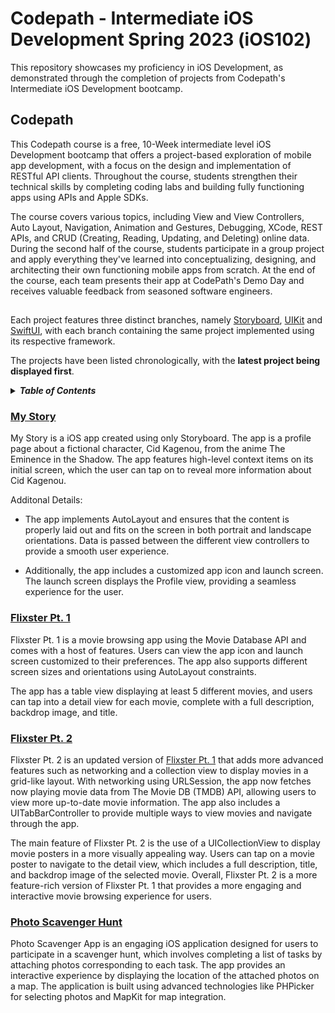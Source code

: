 # Codepath - Intermediate iOS Development Spring 2023 (iOS102)
This repository showcases my proficiency in iOS Development, as demonstrated through the completion of projects from Codepath's Intermediate iOS Development bootcamp.

## Codepath
This Codepath course is a free, 10-Week intermediate level iOS Development bootcamp that offers a project-based exploration of mobile app development, with a focus on the design and implementation of RESTful API clients. Throughout the course, students strengthen their technical skills by completing coding labs and building fully functioning apps using APIs and Apple SDKs.

The course covers various topics, including View and View Controllers, Auto Layout, Navigation, Animation and Gestures, Debugging, XCode, REST APIs, and CRUD (Creating, Reading, Updating, and Deleting) online data. During the second half of the course, students participate in a group project and apply everything they've learned into conceptualizing, designing, and architecting their own functioning mobile apps from scratch. At the end of the course, each team presents their app at CodePath's Demo Day and receives valuable feedback from seasoned software engineers. 

##
Each project features three distinct branches, namely [Storyboard](https://developer.apple.com/library/archive/documentation/General/Conceptual/Devpedia-CocoaApp/Storyboard.html), [UIKit](https://developer.apple.com/documentation/uikit) and [SwiftUI](https://developer.apple.com/documentation/swiftui/), with each branch containing the same project implemented using its respective framework.

The projects have been listed chronologically, with the <strong>latest project being displayed first</strong>.

<details>
<summary><strong><em>Table of Contents</em></strong></summary>

* [My Story](https://github.com/lewist13/My-Story)
* [Flixster Pt. 1](https://github.com/lewist13/Flixster-Pt.-1)
* [Flixster Pt. 2](https://github.com/lewist13/Flixster-Pt.-2)
* [Photo Scavenger Hunt](https://github.com/lewist13/Photo-Scavenger-Hunt)

</details>

### [My Story](https://github.com/lewist13/My-Story)

My Story is a iOS app created using only Storyboard. The app is a profile page about a fictional character, Cid Kagenou, from the anime The Eminence in the Shadow. The app features high-level context items on its initial screen, which the user can tap on to reveal more information about Cid Kagenou.

Additonal Details:
- The app implements AutoLayout and ensures that the content is properly laid out and fits on the screen in both portrait and landscape orientations. Data is passed between the different view controllers to provide a smooth user experience.

- Additionally, the app includes a customized app icon and launch screen. The launch screen displays the Profile view, providing a seamless experience for the user.

### [Flixster Pt. 1](https://github.com/lewist13/Flixster-Pt.-1)
Flixster Pt. 1 is a movie browsing app using the Movie Database API and comes with a host of features. Users can view the app icon and launch screen customized to their preferences. The app also supports different screen sizes and orientations using AutoLayout constraints.

The app has a table view displaying at least 5 different movies, and users can tap into a detail view for each movie, complete with a full description, backdrop image, and title.

### [Flixster Pt. 2](https://github.com/lewist13/Flixster-Pt.-2)
Flixster Pt. 2 is an updated version of [Flixster Pt. 1](https://github.com/lewist13/Flixster-Pt.-1/tree/uikit) that adds more advanced features such as networking and a collection view to display movies in a grid-like layout. With networking using URLSession, the app now fetches now playing movie data from The Movie DB (TMDB) API, allowing users to view more up-to-date movie information. The app also includes a UITabBarController to provide multiple ways to view movies and navigate through the app.

The main feature of Flixster Pt. 2 is the use of a UICollectionView to display movie posters in a more visually appealing way. Users can tap on a movie poster to navigate to the detail view, which includes a full description, title, and backdrop image of the selected movie. Overall, Flixster Pt. 2 is a more feature-rich version of Flixster Pt. 1 that provides a more engaging and interactive movie browsing experience for users.

### [Photo Scavenger Hunt](https://github.com/lewist13/Photo-Scavenger-Hunt)
Photo Scavenger App is an engaging iOS application designed for users to participate in a scavenger hunt, which involves completing a list of tasks by attaching photos corresponding to each task. The app provides an interactive experience by displaying the location of the attached photos on a map. The application is built using advanced technologies like PHPicker for selecting photos and MapKit for map integration.
